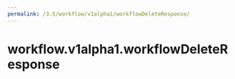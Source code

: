 ```yaml
---
permalink: /3.5/workflow/v1alpha1/workflowDeleteResponse/
---
```


# workflow.v1alpha1.workflowDeleteResponse

